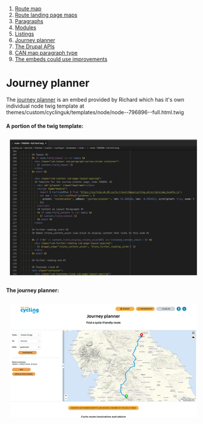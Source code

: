 1. [Route map](route-content-type.md)
2. [Route landing page maps](route-landing-page-content-type.md)
3. [Paragraphs](paragraph-embeds.md)
4. [Modules](relevant-modules.md)
5. [Listings](listing-pages.md)
6. [Journey planner](journey-planner.md)
7. [The Drupal APIs](api.md)
8. [CAN map paragraph type](can.md)
9. [The embeds could use improvements](embed-improvement-notes.md)

# Journey planner
The <a href="https://www.cyclinguk.org/journey-planner" target="_blank">journey planner</a> is an embed provided by Richard which has it's own individual node twig template at themes/custom/cyclinguk/templates/node/node--796896--full.html.twig

#### A portion of the twig template:
<img src="assets/map-doc-journey-planner-twig.png" alt="journey planner twig" style="padding: 10px;"/>

#### The journey planner:
<img src="assets/map-doc-journey-planner.png" alt="journey planner" style="padding: 10px;"/>
